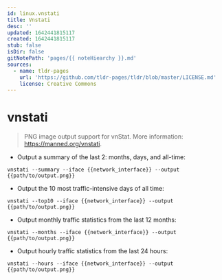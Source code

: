 ```yaml
---
id: linux.vnstati
title: Vnstati
desc: ''
updated: 1642441815117
created: 1642441815117
stub: false
isDir: false
gitNotePath: 'pages/{{ noteHiearchy }}.md'
sources:
  - name: tldr-pages
    url: 'https://github.com/tldr-pages/tldr/blob/master/LICENSE.md'
    license: Creative Commons
---
```

# vnstati

> PNG image output support for vnStat.
> More information: <https://manned.org/vnstati>.

- Output a summary of the last 2: months, days, and all-time:

`vnstati --summary --iface {{network_interface}} --output {{path/to/output.png}}`

- Output the 10 most traffic-intensive days of all time:

`vnstati --top10 --iface {{network_interface}} --output {{path/to/output.png}}`

- Output monthly traffic statistics from the last 12 months:

`vnstati --months --iface {{network_interface}} --output {{path/to/output.png}}`

- Output hourly traffic statistics from the last 24 hours:

`vnstati --hours --iface {{network_interface}} --output {{path/to/output.png}}`

